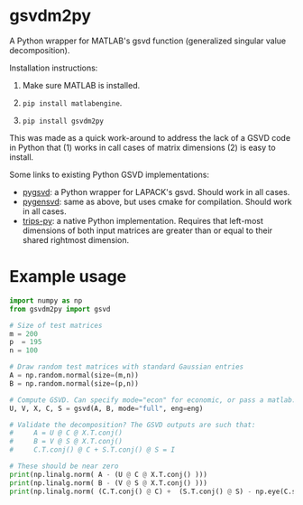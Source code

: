 # gsvdm2py
A Python wrapper for MATLAB's gsvd function (generalized singular value decomposition). 

Installation instructions:

1. Make sure MATLAB is installed.

2. ```pip install matlabengine```.

3. ```pip install gsvdm2py```

This was made as a quick work-around to address the lack of a GSVD code in Python that (1) works in call cases of matrix dimensions (2) is easy to install. 

Some links to existing Python GSVD implementations:
- [pygsvd](https://github.com/bnaecker/pygsvd): a Python wrapper for LAPACK's gsvd. Should work in all cases.
- [pygensvd](https://github.com/vanandrew/pygensvd): same as above, but uses cmake for compilation. Should work in all cases.
- [trips-py](https://github.com/mpasha3/trips-py/blob/main/trips/utilities/decompositions.py): a native Python implementation. Requires that left-most dimensions of both input matrices are greater than or equal to their shared rightmost dimension.



# Example usage

```python
import numpy as np
from gsvdm2py import gsvd

# Size of test matrices
m = 200
p  = 195
n = 100

# Draw random test matrices with standard Gaussian entries
A = np.random.normal(size=(m,n))
B = np.random.normal(size=(p,n))

# Compute GSVD. Can specify mode="econ" for economic, or pass a matlab.engine object to eng to use a pre-existing engine.
U, V, X, C, S = gsvd(A, B, mode="full", eng=eng) 

# Validate the decomposition? The GSVD outputs are such that:
#     A = U @ C @ X.T.conj()
#     B = V @ S @ X.T.conj()
#     C.T.conj() @ C + S.T.conj() @ S = I 

# These should be near zero
print(np.linalg.norm( A - (U @ C @ X.T.conj() )))
print(np.linalg.norm( B - (V @ S @ X.T.conj() )))
print(np.linalg.norm( (C.T.conj() @ C) +  (S.T.conj() @ S) - np.eye(C.shape[1])) )

```


